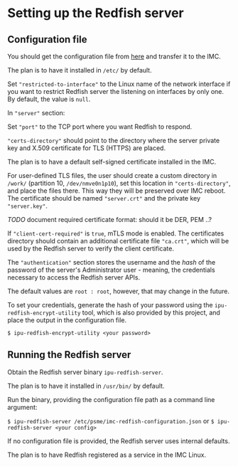 # Setting up the Redfish server

## Configuration file

You should get the configuration file from [here](../application/config/imc-redfish-configuration.json)
and transfer it to the IMC.

The plan is to have it installed in `/etc/` by default.

Set `"restricted-to-interface"` to the Linux name of the network interface if
you want to restrict Redfish server the listening on interfaces by only one. 
By default, the value is `null`.

In `"server"` section:

Set `"port"` to the TCP port where you want Redfish to respond.

`"certs-directory"` should point to the directory where the server private key
and X.509 certificate for TLS (HTTPS) are placed.

The plan is to have a default self-signed certificate installed in the IMC.

For user-defined TLS files, the user should create a custom directory
in `/work/` (partition 10, `/dev/nmve0n1p10`), set this location in `"certs-directory"`,
and place the files there. This way they will be preserved over IMC reboot.
The certificate should be named `"server.crt"` and the private key `"server.key"`.

*TODO* document required certificate format: should it be DER, PEM ..?

If `"client-cert-required"` is `true`, mTLS mode is enabled. The certificates directory
should contain an additional certificate file `"ca.crt"`, which will be
used by the Redfish server to verify the client certificate.

The `"authentication"` section stores the username and the *hash* of the password
of the server's Administrator user - meaning, the credentials necessary to
access the Redfish server APIs.

The default values are `root : root`, however, that may change in the future.

To set your credentials, generate the hash of your password using the
`ipu-redfish-encrypt-utility` tool, which is also provided by this project,
and place the output in the configuration file.

`$ ipu-redfish-encrypt-utility <your password>`

## Running the Redfish server

Obtain the Redfish server binary `ipu-redfish-server`.

The plan is to have it installed in `/usr/bin/` by default.

Run the binary, providing the configuration file path as a command line argument:

`$ ipu-redfish-server /etc/psme/imc-redfish-configuration.json`
or
`$ ipu-redfish-server <your config>`

If no configuration file is provided, the Redfish server uses internal defaults.

The plan is to have Redfish registered as a service in the IMC Linux.
